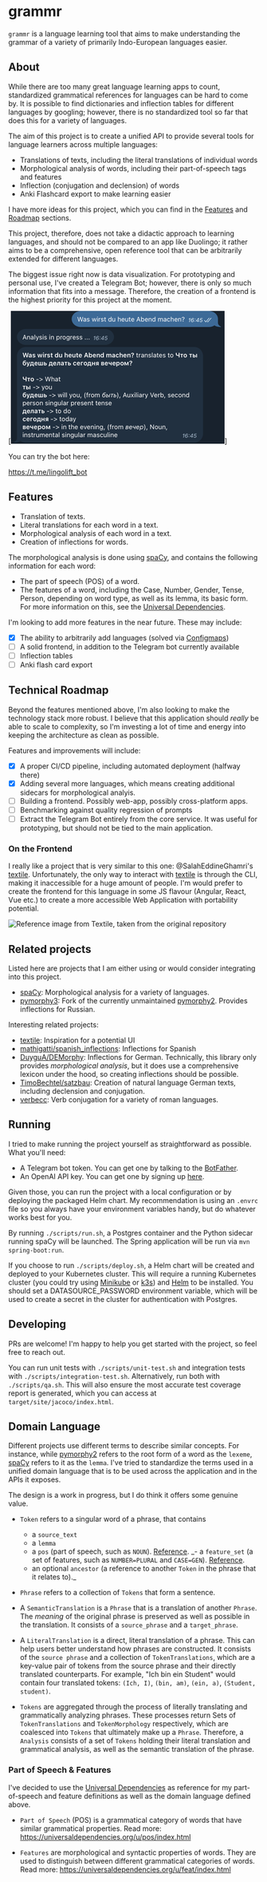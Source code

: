 # grammr

`grammr` is a language learning tool that aims to make understanding the grammar of a variety
of primarily Indo-European languages easier.

## About

While there are too many great language learning apps to count, standardized grammatical references
for languages can be hard to come by. It is possible to find dictionaries and inflection tables for
different languages by googling; however, there is no standardized tool so far that does this
for a variety of languages.

The aim of this project is to create a unified API to provide several tools for language learners
across multiple languages:

- Translations of texts, including the literal translations of individual words
- Morphological analysis of words, including their part-of-speech tags and features
- Inflection (conjugation and declension) of words
- Anki Flashcard export to make learning easier

I have more ideas for this project, which you can find in the [Features](#Features) and
[Roadmap](#Roadmap) sections.

This project, therefore, does not take a didactic approach to learning languages, and should
not be compared to an app like Duolingo; it rather aims to be a comprehensive, open reference
tool that can be arbitrarily extended for different languages.

The biggest issue right now is data visualization. For prototyping and personal use, I've created
a Telegram Bot; however, there is only so much information that fits into a message. Therefore,
the creation of a frontend is the highest priority for this project at the moment.

[![Example Image](docs/example.png)]

You can try the bot here:

https://t.me/lingolift_bot

## Features

- Translation of texts.
- Literal translations for each word in a text.
- Morphological analysis of each word in a text.
- Creation of inflections for words.

The morphological analysis is done using [spaCy](https://spacy.io/), and contains the following information for each word:

- The part of speech (POS) of a word.
- The features of a word, including the Case, Number, Gender, Tense, Person, depending on word type,
as well as its lemma, its basic form.
For more information on this, see the [Universal Dependencies](https://universaldependencies.org/u/feat/index.html).

I'm looking to add more features in the near future. These may include:

- [x] The ability to arbitrarily add languages (solved via [Configmaps](https://github.com/twaslowski/grammr/commit/889284f0#diff-782f304121c40d11b8bcd8db123db62a7a8192bbcc8b8098cf07064774cc7c24))
- [ ] A solid frontend, in addition to the Telegram bot currently available
- [ ] Inflection tables
- [ ] Anki flash card export

## Technical Roadmap

Beyond the features mentioned above, I'm also looking to make the technology stack more robust.
I believe that this application should _really_ be able to scale to complexity, so I'm investing
a lot of time and energy into keeping the architecture as clean as possible.

Features and improvements will include:

- [x] A proper CI/CD pipeline, including automated deployment (halfway there)
- [x] Adding several more languages, which means creating additional sidecars for morphological
analyis.
- [ ] Building a frontend. Possibly web-app, possibly cross-platform apps.
- [ ] Benchmarking against quality regression of prompts
- [ ] Extract the Telegram Bot entirely from the core service. It was useful for prototyping, but
should not be tied to the main application.

### On the Frontend

I really like a project that is very similar to this one: @SalahEddineGhamri's [textile]([url](https://github.com/SalahEddineGhamri/textile)).
Unfortunately, the only way to interact with [textile]([url](https://github.com/SalahEddineGhamri/textile)) is through the CLI, making
it inaccessible for a huge amount of people. I'm would prefer to create the frontend for this language in some JS flavour (Angular, React, Vue etc.)
to create a more accessible Web Application with portability potential.

![Reference image from Textile, taken from the original repository](https://github.com/user-attachments/assets/e7204e91-be4f-4d52-b99e-a33497c55b6b)

## Related projects

Listed here are projects that I am either using or would consider integrating into this project.

- [spaCy](https://spacy.io/): Morphological analysis for a variety of languages.
- [pymorphy3](https://github.com/no-plagiarism/pymorphy3): Fork of the currently unmaintained [pymorphy2](https://github.com/pymorphy2/pymorphy2).
Provides inflections for Russian.

Interesting related projects:

- [textile](https://github.com/SalahEddineGhamri/textile): Inspiration for a potential UI
- [mathigatti/spanish_inflections](https://github.com/mathigatti/spanish_inflections?tab=readme-ov-file): Inflections for Spanish
- [DuyguA/DEMorphy](https://github.com/DuyguA/DEMorphy): Inflections for German. Technically, this library
only provides _morphological analysis_, but it does use a comprehensive lexicon under the hood,
so creating inflections should be possible.
- [TimoBechtel/satzbau](https://github.com/TimoBechtel/satzbau): Creation of natural language German texts, including declension and conjugation.
- [verbecc](https://github.com/bretttolbert/verbecc): Verb conjugation for a variety of roman languages.

## Running

I tried to make running the project yourself as straightforward as possible. What you'll need:

- A Telegram bot token. You can get one by talking to the [BotFather](https://t.me/botfather).
- An OpenAI API key. You can get one by signing up [here](https://platform.openai.com/signup).

Given those, you can run the project with a local configuration or by deploying the packaged
Helm chart. My recommendation is using an `.envrc` file so you always have your environment variables
handy, but do whatever works best for you.

By running `./scripts/run.sh`, a Postgres container and the Python sidecar running spaCy will be
launched. The Spring application will be run via `mvn spring-boot:run`.

If you choose to run `./scripts/deploy.sh`, a Helm chart will be created and deployed to your
Kubernetes cluster. This will require a running Kubernetes cluster (you could try using
[Minikube](https://minikube.sigs.k8s.io/docs/) or [k3s](https://k3s.io/)) and
[Helm](https://helm.sh/) to be installed. You should set a DATASOURCE_PASSWORD environment variable,
which will be used to create a secret in the cluster for authentication with Postgres.

## Developing

PRs are welcome! I'm happy to help you get started with the project, so feel free to reach out.

You can run unit tests with `./scripts/unit-test.sh` and integration tests with `./scripts/integration-test.sh`.
Alternatively, run both with `./scripts/qa.sh`. This will also ensure the most accurate test coverage
report is generated, which you can access at `target/site/jacoco/index.html`.

## Domain Language

Different projects use different terms to describe similar concepts. For instance, while
[pymorphy2](https://github.com/pymorphy2/pymorphy2) refers to the root form of a word as the `lexeme`,
[spaCy](https://spacy.io/) refers to it as the `lemma`. I've tried to standardize the terms used in
a unified domain language that is to be used across the application and in the APIs it exposes.

The design is a work in progress, but I do think it offers some genuine value.

- `Token` refers to a singular word of a phrase, that contains
  - a `source_text`
  - a `lemma`
  - a `pos` (part of speech, such as `NOUN`). [Reference](https://universaldependencies.org/u/pos/index.html).
  _- a `feature_set` (a set of features, such as `NUMBER=PLURAL` and `CASE=GEN`). [Reference](https://universaldependencies.org/u/feat/index.html).
  - an optional `ancestor` (a reference to another `Token` in the phrase that it relates to)._

- `Phrase` refers to a collection of `Tokens` that form a sentence.

- A `SemanticTranslation` is a `Phrase` that is a translation of another `Phrase`. The _meaning_
of the original phrase is preserved as well as possible in the translation.
It consists of a `source_phrase` and a `target_phrase`.

- A `LiteralTranslation` is a direct, literal translation of a phrase. This can help users better
understand how phrases are constructed. It consists of the `source phrase` and a collection of
`TokenTranslations`, which are a key-value pair of tokens from the source phrase and their
directly translated counterparts. For example, "Ich bin ein Student" would contain four translated
tokens: `(Ich, I)`, `(bin, am)`, `(ein, a)`, `(Student, student)`.

- `Tokens` are aggregated through the process of literally translating and grammatically analyzing
phrases. These processes return Sets of `TokenTranslations` and `TokenMorphology` respectively,
which are coalesced into `Tokens` that ultimately make up a `Phrase`.
Therefore, a `Analysis` consists of a set of `Tokens` holding their literal translation
and grammatical analysis, as well as the semantic translation of the phrase.

### Part of Speech & Features

I've decided to use the [Universal Dependencies](https://universaldependencies.org/) as reference
for my part-of-speech and feature definitions as well as the domain language defined above.

- `Part of Speech` (POS) is a grammatical category of words that have similar grammatical properties.
Read more: https://universaldependencies.org/u/pos/index.html

- `Features` are morphological and syntactic properties of words. They are used to distinguish
between different grammatical categories of words. Read more: https://universaldependencies.org/u/feat/index.html
